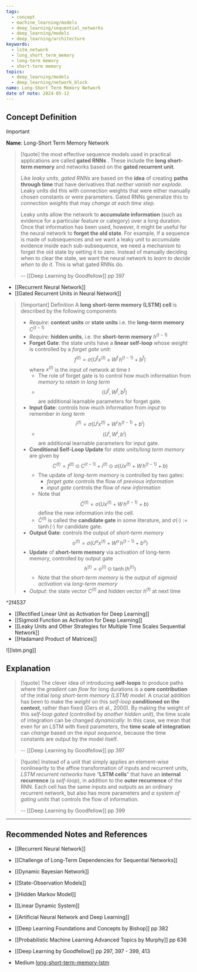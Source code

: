 ```yaml
---
tags:
  - concept
  - machine_learning/models
  - deep_learning/sequential_networks
  - deep_learning/models
  - deep_learning/architecture
keywords:
  - lstm_network
  - long_short_term_memory
  - long-term memory
  - short-term memory
topics:
  - deep_learning/models
  - deep_learning/network_block
name: Long-Short Term Memory Network
date of note: 2024-05-12
---
```


## Concept Definition

>[!important]
>**Name**: Long-Short Term Memory Network

>[!quote]
>the most effective sequence models used in practical applications are called **gated RNNs** . These include the **long short-term memory** and networks based on the **gated recurrent unit**.
>
>Like *leaky units*, *gated RNNs* are based on the **idea** of creating **paths through time** that have derivatives that *neither vanish nor explode*. Leaky units did this with connection weights that were either manually chosen constants or were parameters. Gated RNNs generalize this to *connection weights* that may *change at each time step*.  
>
>Leaky units allow the network to **accumulate information** (such as evidence for a particular feature or category) over a long duration. Once that information has been used, however, it might be useful for the neural network to **forget the old state**. For example, if a sequence is made of subsequences and we want a leaky unit to accumulate evidence inside each sub-subsequence, we need a mechanism to forget the old state by setting it to zero. Instead of manually deciding when to clear the state, we want the neural network to *learn to decide when to do it*. This is what gated RNNs do.
>
>-- [[Deep Learning by Goodfellow]] pp 397

- [[Recurrent Neural Network]]
- [[Gated Recurrent Units in Neural Network]]

>[!important] Definition
>A **long short-term memory (LSTM) cell** is described by the following components
>- *Require*: **context units** or **state units** i.e. the **long-term memory** $C^{(t-1)}$
>- *Require*: **hidden units**, i.e. the **short-term memory** $h^{(t-1)}$
>- **Forget Gate**: the state units have a **linear self-loop** whose *weight* is controlled by a *forget gate unit*: $$f^{(t)} = \sigma \left(U^{f}x^{(t)} + W^{f}\,h^{(t-1)} + b^{f}\right)$$ where $x^{(t)}$ is the input of network at time $t$
>	- The role of forget gate is to control how much information from *memory* to *retain* in *long term*
>	- $$(U^{f}, W^{f}, b^{f})$$ are additional learnable parameters for forget gate.
>- **Input Gate**: controls how much information from *input* to remember in *long term* $$i^{(t)} = \sigma \left(U^{i}x^{(t)} + W^{i}\,h^{(t-1)} + b^{i}\right)$$
>	- $$(U^{i}, W^{i}, b^{i})$$ are additional learnable parameters for input gate.
>- **Conditional Self-Loop Update** for *state units/long term memory* are given by $$C^{(t)} = f^{(t)} \odot C^{(t-1)} + i^{(t)} \odot \sigma \left(U x^{(t)} + W\,h^{(t-1)} + b\right) $$
>	- The update of *long-term memory* is controlled by two gates: 
>		- *forget gate* controls the flow of *previous information*
>		- *input gate* controls the flow of *new information*
>	- Note that $$\hat{C}^{(t)} = \sigma \left(U x^{(t)} + W\,h^{(t-1)} + b\right)$$ define the new information into the cell.
>	- $\hat{C}^{(t)}$ is called the **candidate gate** in some literature, and $\sigma(\cdot) := \tanh(\cdot)$ for candidate gate.
>- **Output Gate**: controls the output of *short-term memory* $$o^{(t)} = \sigma\left(U^{o}x^{(t)} + W^{o}\,h^{(t-1)} + b^{o}\right)$$
>- **Update** of **short-term memory** via activation of long-term memory, controlled by output gate $$h^{(t)} = o^{(t)} \odot \tanh(h^{(t)})$$
>	- Note that the *short-term memory* is the output of *sigmoid activation* via *long-term memory* 
>- *Output*: the state vector $C^{(t)}$ and hidden vector $h^{(t)}$ at next time

^2f4537


- [[Rectified Linear Unit as Activation for Deep Learning]]
- [[Sigmoid Function as Activation for Deep Learning]]
- [[Leaky Units and Other Strategies for Multiple Time Scales Sequential Network]]
- [[Hadamard Product of Matrices]]


![[lstm.png]]



## Explanation

>[!quote]
>The clever idea of introducing **self-loops** to produce paths where the *gradient* can *flow* for long durations is a **core contribution** of the initial *long short-term memory (LSTM) model*. A crucial addition has been to make the *weight* on this *self-loop* **conditioned on the context**, rather than fixed (Gers et al., 2000). By making the weight of this *self-loop gated* (controlled by *another hidden unit*), the time scale of integration can be changed *dynamically*. In this case, we mean that even for an LSTM with fixed parameters, the **time scale of integration** can *change* based on the *input sequence*, because the time constants are output by the model itself.
>
>-- [[Deep Learning by Goodfellow]] pp 397

>[!quote]
>Instead of a unit that simply applies an element-wise nonlinearity to the affine transformation of inputs and recurrent units, *LSTM recurrent networks* have “**LSTM cells**” that have an **internal recurrence** (a *self-loop*), in addition to the **outer recurrence** of the RNN. Each cell has the same inputs and outputs as an ordinary recurrent network, but also has more parameters and *a system of gating units* that controls the flow of information.
>
>-- [[Deep Learning by Goodfellow]] pp 399





-----------
##  Recommended Notes and References

- [[Recurrent Neural Network]]
- [[Challenge of Long-Term Dependencies for Sequential Networks]]

- [[Dynamic Bayesian Network]]
- [[State-Observation Models]]
- [[Hidden Markov Model]]
- [[Linear Dynamic System]]
- [[Artificial Neural Network and Deep Learning]]


- [[Deep Learning Foundations and Concepts by Bishop]] pp 382
- [[Probabilistic Machine Learning Advanced Topics by Murphy]] pp 636
- [[Deep Learning by Goodfellow]] pp 297, 397 - 399, 413
- Medium [long-short-term-memory-lstm](https://medium.com/@saba99/long-short-term-memory-lstm-fffc5eaebfdc)